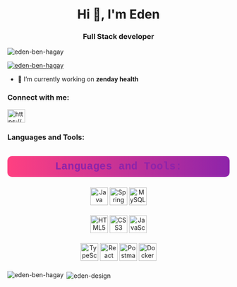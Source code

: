 <h1 align="center">Hi 👋, I'm Eden</h1>
<h3 align="center">Full Stack developer</h3>

<p align="left"> <img src="https://komarev.com/ghpvc/?username=eden-ben-hagay&label=Profile%20views&color=0e75b6&style=flat" alt="eden-ben-hagay" /> </p>

<p align="left"> <a href="https://github.com/ryo-ma/github-profile-trophy"><img src="https://github-profile-trophy.vercel.app/?username=eden-ben-hagay" alt="eden-ben-hagay" /></a> </p>

- 🔭 I’m currently working on **zenday health**

<h3 align="left">Connect with me:</h3>
<p align="left">
<a href="https://linkedin.com/in/https://www.linkedin.com/in/eden-ben-hagay-023625294/" target="blank"><img align="center" src="https://raw.githubusercontent.com/rahuldkjain/github-profile-readme-generator/master/src/images/icons/Social/linked-in-alt.svg" alt="https://www.linkedin.com/in/eden-ben-hagay-023625294/" height="30" width="40" /></a>
</p>

<h3 align="left">Languages and Tools:</h3>
<h3 align="center" style="color: #8E24AA; background: linear-gradient(to right, #FF4081, #8E24AA); padding: 10px 20px; border-radius: 10px; font-size: 24px; font-family: 'Courier New', Courier, monospace;">Languages and Tools:</h3>

<!-- First Row of Badges with Bottom Margin -->
<p align="center" style="margin-bottom: 20px;">
  <img src="https://img.shields.io/badge/Java-FF5722?style=for-the-badge&logo=java&logoColor=white" alt="Java" height="40" />
  <img src="https://img.shields.io/badge/Spring-6DB33F?style=for-the-badge&logo=spring&logoColor=white" alt="Spring" height="40" />
  <img src="https://img.shields.io/badge/MySQL-4479A1?style=for-the-badge&logo=mysql&logoColor=white" alt="MySQL" height="40" />
</p>

<!-- Second Row of Badges with Bottom Margin -->
<p align="center" style="margin-bottom: 20px;">
  <img src="https://img.shields.io/badge/HTML5-E34F26?style=for-the-badge&logo=html5&logoColor=white" alt="HTML5" height="40" />
  <img src="https://img.shields.io/badge/CSS3-1572B6?style=for-the-badge&logo=css3&logoColor=white" alt="CSS3" height="40" />
  <img src="https://img.shields.io/badge/JavaScript-F7DF1E?style=for-the-badge&logo=javascript&logoColor=black" alt="JavaScript" height="40" />
</p>

<!-- Third Row of Badges (Optional) with Bottom Margin -->
<p align="center" style="margin-bottom: 20px;">
  <img src="https://img.shields.io/badge/TypeScript-3178C6?style=for-the-badge&logo=typescript&logoColor=white" alt="TypeScript" height="40" />
  <img src="https://img.shields.io/badge/React-61DAFB?style=for-the-badge&logo=react&logoColor=black" alt="React" height="40" />
  <img src="https://img.shields.io/badge/Postman-FF6C37?style=for-the-badge&logo=postman&logoColor=white" alt="Postman" height="40" />
  <img src="https://img.shields.io/badge/Docker-2496ED?style=for-the-badge&logo=docker&logoColor=white" alt="Docker" height="40" />
</p>


<p><img align="left" src="https://github-readme-stats.vercel.app/api/top-langs?username=eden-design&show_icons=true&locale=en&layout=compact" alt="eden-ben-hagay" /></p>

<p>&nbsp;<img align="center" src="https://github-readme-stats.vercel.app/api?username=eden-ben-hagay&show_icons=true&locale=en" alt="eden-design" /></p>
